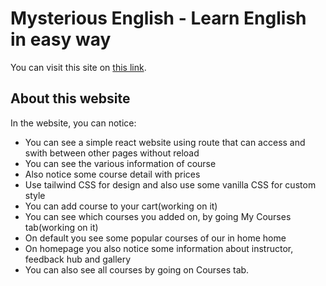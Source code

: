 # Mysterious English - Learn English in easy way

You can visit this site on [this link](https://mysterious-english-dot-com.netlify.app/).

## About this website

In the website, you can notice:

- You can see a simple react website using route that can access and swith between other pages without reload
- You can see the various information of course
- Also notice some course detail with prices
- Use tailwind CSS for design and also use some vanilla CSS for custom style
- You can add course to your cart(working on it)
- You can see which courses you added on, by going My Courses tab(working on it)
- On default you see some popular courses of our in home home
- On homepage you also notice some information about instructor, feedback hub and gallery
- You can also see all courses by going on Courses tab.
